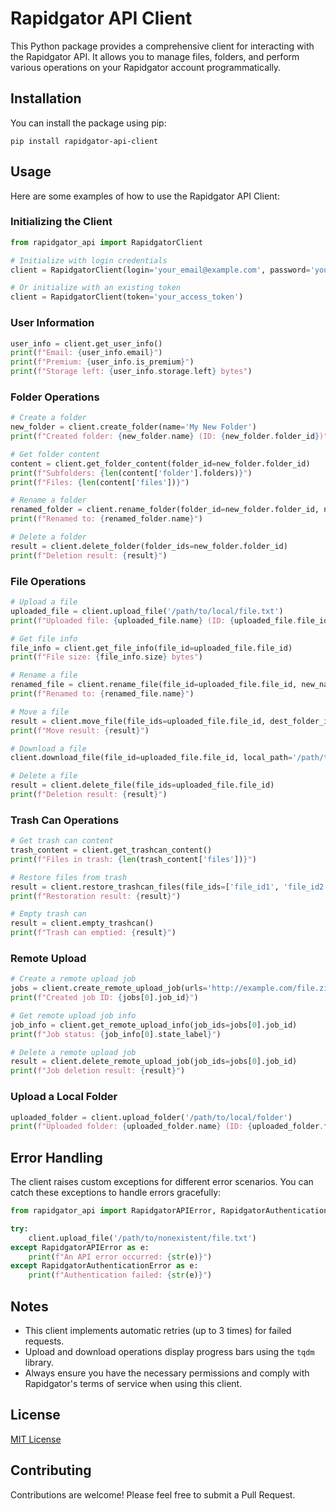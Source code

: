 # Rapidgator API Client

This Python package provides a comprehensive client for interacting with the Rapidgator API. It allows you to manage files, folders, and perform various operations on your Rapidgator account programmatically.

## Installation

You can install the package using pip:

```
pip install rapidgator-api-client
```

## Usage

Here are some examples of how to use the Rapidgator API Client:

### Initializing the Client

```python
from rapidgator_api import RapidgatorClient

# Initialize with login credentials
client = RapidgatorClient(login='your_email@example.com', password='your_password')

# Or initialize with an existing token
client = RapidgatorClient(token='your_access_token')
```

### User Information

```python
user_info = client.get_user_info()
print(f"Email: {user_info.email}")
print(f"Premium: {user_info.is_premium}")
print(f"Storage left: {user_info.storage.left} bytes")
```

### Folder Operations

```python
# Create a folder
new_folder = client.create_folder(name='My New Folder')
print(f"Created folder: {new_folder.name} (ID: {new_folder.folder_id})")

# Get folder content
content = client.get_folder_content(folder_id=new_folder.folder_id)
print(f"Subfolders: {len(content['folder'].folders)}")
print(f"Files: {len(content['files'])}")

# Rename a folder
renamed_folder = client.rename_folder(folder_id=new_folder.folder_id, name='Renamed Folder')
print(f"Renamed to: {renamed_folder.name}")

# Delete a folder
result = client.delete_folder(folder_ids=new_folder.folder_id)
print(f"Deletion result: {result}")
```

### File Operations

```python
# Upload a file
uploaded_file = client.upload_file('/path/to/local/file.txt')
print(f"Uploaded file: {uploaded_file.name} (ID: {uploaded_file.file_id})")

# Get file info
file_info = client.get_file_info(file_id=uploaded_file.file_id)
print(f"File size: {file_info.size} bytes")

# Rename a file
renamed_file = client.rename_file(file_id=uploaded_file.file_id, new_name='renamed_file.txt')
print(f"Renamed to: {renamed_file.name}")

# Move a file
result = client.move_file(file_ids=uploaded_file.file_id, dest_folder_id='destination_folder_id')
print(f"Move result: {result}")

# Download a file
client.download_file(file_id=uploaded_file.file_id, local_path='/path/to/save/file.txt')

# Delete a file
result = client.delete_file(file_ids=uploaded_file.file_id)
print(f"Deletion result: {result}")
```

### Trash Can Operations

```python
# Get trash can content
trash_content = client.get_trashcan_content()
print(f"Files in trash: {len(trash_content['files'])}")

# Restore files from trash
result = client.restore_trashcan_files(file_ids=['file_id1', 'file_id2'])
print(f"Restoration result: {result}")

# Empty trash can
result = client.empty_trashcan()
print(f"Trash can emptied: {result}")
```

### Remote Upload

```python
# Create a remote upload job
jobs = client.create_remote_upload_job(urls='http://example.com/file.zip')
print(f"Created job ID: {jobs[0].job_id}")

# Get remote upload job info
job_info = client.get_remote_upload_info(job_ids=jobs[0].job_id)
print(f"Job status: {job_info[0].state_label}")

# Delete a remote upload job
result = client.delete_remote_upload_job(job_ids=jobs[0].job_id)
print(f"Job deletion result: {result}")
```

### Upload a Local Folder

```python
uploaded_folder = client.upload_folder('/path/to/local/folder')
print(f"Uploaded folder: {uploaded_folder.name} (ID: {uploaded_folder.folder_id})")
```

## Error Handling

The client raises custom exceptions for different error scenarios. You can catch these exceptions to handle errors gracefully:

```python
from rapidgator_api import RapidgatorAPIError, RapidgatorAuthenticationError

try:
    client.upload_file('/path/to/nonexistent/file.txt')
except RapidgatorAPIError as e:
    print(f"An API error occurred: {str(e)}")
except RapidgatorAuthenticationError as e:
    print(f"Authentication failed: {str(e)}")
```

## Notes

- This client implements automatic retries (up to 3 times) for failed requests.
- Upload and download operations display progress bars using the `tqdm` library.
- Always ensure you have the necessary permissions and comply with Rapidgator's terms of service when using this client.

## License

[MIT License](LICENSE)

## Contributing

Contributions are welcome! Please feel free to submit a Pull Request.